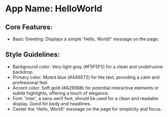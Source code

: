 # **App Name**: HelloWorld

## Core Features:

- Basic Greeting: Displays a simple 'Hello, World!' message on the page.

## Style Guidelines:

- Background color: Very light gray (#F5F5F5) for a clean and unobtrusive backdrop.
- Primary color: Muted blue (#4A6572) for the text, providing a calm and professional feel.
- Accent color: Soft gold (#A29988) for potential interactive elements or subtle highlights, offering a touch of elegance.
- Font: 'Inter', a sans-serif font, should be used for a clean and readable display. Good for body and headlines.
- Center the 'Hello, World!' message on the page for simplicity and focus.
